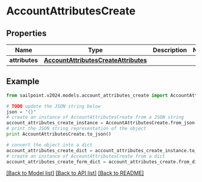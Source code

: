 # AccountAttributesCreate


## Properties

Name | Type | Description | Notes
------------ | ------------- | ------------- | -------------
**attributes** | [**AccountAttributesCreateAttributes**](AccountAttributesCreateAttributes.md) |  | 

## Example

```python
from sailpoint.v2024.models.account_attributes_create import AccountAttributesCreate

# TODO update the JSON string below
json = "{}"
# create an instance of AccountAttributesCreate from a JSON string
account_attributes_create_instance = AccountAttributesCreate.from_json(json)
# print the JSON string representation of the object
print AccountAttributesCreate.to_json()

# convert the object into a dict
account_attributes_create_dict = account_attributes_create_instance.to_dict()
# create an instance of AccountAttributesCreate from a dict
account_attributes_create_form_dict = account_attributes_create.from_dict(account_attributes_create_dict)
```
[[Back to Model list]](../README.md#documentation-for-models) [[Back to API list]](../README.md#documentation-for-api-endpoints) [[Back to README]](../README.md)


